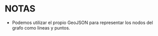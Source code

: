 # NOTAS

- Podemos utilizar el propio GeoJSON para representar los nodos del grafo como lineas y puntos.

